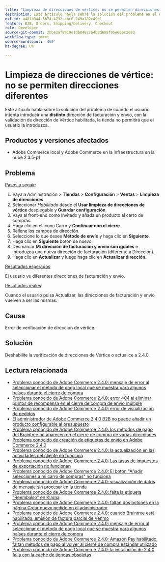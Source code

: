 ```yaml
---
title: "Limpieza de direcciones de vértice: no se permiten direcciones diferentes"
description: Este artículo habla sobre la solución del problema en el que cuando el usuario intenta introducir una dirección de facturación y envío **diferente**, con la validación de direcciones de Vértice habilitada, la tienda no permite al usuario introducirla.
exl-id: a481b044-3b74-4792-abc6-249a182c49e1
feature: B2B, Orders, Shipping/Delivery, Checkout
role: Developer
source-git-commit: 2bba3af8919e1db8482764b8d688f95e606c2683
workflow-type: tm+mt
source-wordcount: '460'
ht-degree: 0%

---
```


# Limpieza de direcciones de vértice: no se permiten direcciones diferentes

Este artículo habla sobre la solución del problema de cuando el usuario intenta introducir una **distinto** dirección de facturación y envío, con la validación de dirección de Vértice habilitada, la tienda no permitirá que el usuario la introduzca.

## Productos y versiones afectados

* Adobe Commerce local y Adobe Commerce en la infraestructura en la nube 2.3.5-p1

## Problema

<u>Pasos a seguir</u>:

1. Vaya a Administración > **Tiendas** > **Configuración** > **Ventas** > **Limpieza de direcciones**.
1. Seleccionar *Habilitado* desde el **Usar limpieza de direcciones de vértice** desplegable y **Guardar configuración**.
1. Vaya al front-end como invitado y añada un producto al carro de compras.
1. Haga clic en el icono Carro y **Continuar con el cierre**.
1. Rellene los campos de dirección.
1. Seleccione lo que desee **Método de envío** y haga clic en **Siguiente**.
1. Haga clic en **Siguiente** botón de nuevo.
1. Desmarcar **Mi dirección de facturación y envío** **son iguales** e introduzca una nueva dirección de facturación (diferente a Dirección).
1. Haga clic en **Actualizar** y luego haga clic en **Actualizar dirección**.

<u>Resultados esperados</u>:

El usuario ve diferentes direcciones de facturación y envío.

<u>Resultados reales</u>:

Cuando el usuario pulsa Actualizar, las direcciones de facturación y envío vuelven a ser las mismas.

## Causa

Error de verificación de dirección de vértice.

## Solución

Deshabilite la verificación de direcciones de Vértice o actualice a 2.4.0.

## Lectura relacionada

* [Problema conocido de Adobe Commerce 2.4.0: mensaje de error al seleccionar el método de pago local que se muestra para algunos países durante el cierre de compra](/help/troubleshooting/payments/magento-2-4-0-checkout-error-selecting-local-payments.md)
* [Problema conocido de Adobe Commerce 2.4.0: error 404 al eliminar puntos de recompensa en el cierre de compra de envío múltiple](/help/troubleshooting/storefront/magento-2-4-0-404-error-removing-rewards-points-on-multi-shipping-checkout.md)
* [Problema conocido de Adobe Commerce 2.4.0: error de visualización de pedidos](/help/troubleshooting/storefront/magento-2-4-0-known-issue-orders-display-error.md)
* [El administrador de Adobe Commerce 2.4.0 B2B no puede añadir un producto configurable al presupuesto](/help/troubleshooting/miscellaneous/magento-2-4-0-b2b-admin-can-t-add-configurable-product-to-quote.md)
* [Problema conocido de Adobe Commerce 2.4.0: los métodos de pago del Braintree no aparecen en el cierre de compra de varias direcciones](/help/troubleshooting/payments/magento-2-4-0-braintree-not-in-multiple-addresses-checkout.md)
* [Problema conocido de creación de etiquetas de envío en Adobe Commerce 2.4.0](/help/troubleshooting/known-issues-patches-attached/shipping-labels-creation-known-issue-in-magento-2-4-0.md)
* [Problema conocido de Adobe Commerce 2.4.0: la actualización en las actividades del cliente no funciona](/help/troubleshooting/miscellaneous/magento-2-4-0-refresh-on-customer-activities-does-not-work.md)
* [Problema conocido de Adobe Commerce 2.4.0: Las tasas de impuestos de exportación no funcionan](/help/troubleshooting/miscellaneous/magento-2-4-0-known-issue-export-tax-rates-does-not-work.md)
* [Problema conocido de Adobe Commerce 2.4.0: El botón &quot;Añadir selecciones a mi carro de compras&quot; no funciona](/help/troubleshooting/miscellaneous/magento-2-4-0-add-selections-to-my-cart-does-not-work.md)
* [Problema conocido de Adobe Commerce 2.4.0: visualización de datos de mensaje sin procesar en la tienda](/help/troubleshooting/storefront/magento-2-4-0-issue-storefront-raw-message-data-display.md)
* [Problema conocido de Adobe Commerce 2.4.0: falta la etiqueta &quot;Reembolso&quot; en Klarna](/help/troubleshooting/payments/magento-2-4-0-known-issue-missing-refund-label-in-klarna.md)
* [Problema conocido de Adobe Commerce 2.4.0: faltan dos botones en la página Crear nuevo pedido en el administrador](/help/troubleshooting/miscellaneous/magento-2-4-0-known-issue-create-new-order-buttons-missing.md)
* [Problema conocido de Adobe Commerce 2.4.0: cuando Braintree está habilitado, emisión de factura parcial de Venmo](/help/troubleshooting/payments/magento-2-4-0-2-4-1-enable-braintree-venmo-partial-invoice-issue.md)
* [Problema conocido de Adobe Commerce 2.4.0: mensaje de error al seleccionar el método de pago local que se muestra para algunos países durante el cierre de compra](/help/troubleshooting/payments/magento-2-4-0-checkout-error-selecting-local-payments.md)
* [Problema conocido de Adobe Commerce 2.4.0: Amazon Pay habilitado, faltan métodos de pago al volver al cierre de compra estándar utilizado](/help/troubleshooting/payments/magento-2-4-0-known-issue-amazon-pay-no-payment-methods.md)
* [Problema conocido de Adobe Commerce 2.4.0: la instalación de 2.4.0 falla con la caché de tiendas obsoletas](/help/troubleshooting/installation-and-upgrade/magento-2-4-0-known-issue-2-4-0-installation-fails-with-outdated-stores-cache.md)
